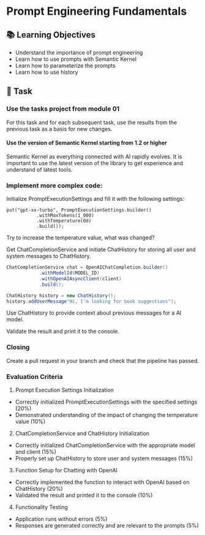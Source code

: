# Prompt Engineering Fundamentals  

## 📚 Learning Objectives
 - Understand the importance of prompt engineering
 - Learn how to use prompts with Semantic Kernel
 - Learn how to parameterize the prompts
 - Learn how to use history

## 📑 Task 

### Use the tasks project from module 01
For this task and for each subsequent task, use the results from the previous task as a basis for new changes.

#### Use the version of Semantic Kernel starting from 1.2 or higher
Semantic Kernel as everything connected with AI rapidly evolves.
It is important to use the latest version of the library to get experience and understand of latest tools.

### Implement more complex code:
Initialize PromptExecutionSettings and fill it with the following settings:

```
put("gpt-xx-turbo", PromptExecutionSettings.builder()
           .withMaxTokens(1_000)
           .withTemperature(0d)
           .build());
```
Try to increase the temperature value, what was changed?

Get ChatCompletionService and initiate ChatHistory for storing all user and system messages to ChatHistory.

```csharp
ChatCompletionService chat = OpenAIChatCompletion.builder()
            .withModelId(MODEL_ID)
            .withOpenAIAsyncClient(client)
            .build();

ChatHistory history = new ChatHistory();
history.addUserMessage"Hi, I'm looking for book suggestions");
```

Use ChatHistory to provide context about previous messages for a AI model.

Validate the result and print it to the console.

### Closing
Create a pull request in your branch and check that the pipeline has passed.  

### Evaluation Criteria
1. Prompt Execution Settings Initialization
- Correctly initialized PromptExecutionSettings with the specified settings (20%)
- Demonstrated understanding of the impact of changing the temperature value (10%)

2. ChatCompletionService and ChatHistory Initialization
- Correctly initialized ChatCompletionService with the appropriate model and client (15%)
- Properly set up ChatHistory to store user and system messages (15%)

3. Function Setup for Chatting with OpenAI
- Correctly implemented the function to interact with OpenAI based on ChatHistory (20%)
- Validated the result and printed it to the console (10%)

4. Functionality Testing
- Application runs without errors (5%)
- Responses are generated correctly and are relevant to the prompts (5%)